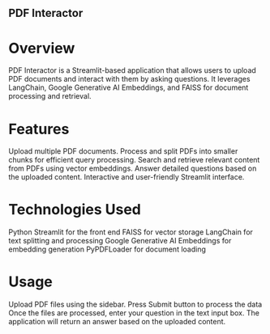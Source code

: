 ## PDF Interactor


# Overview


PDF Interactor is a Streamlit-based application that allows users to upload PDF documents and interact with them by asking questions. It leverages LangChain, Google Generative AI Embeddings, and FAISS for document processing and retrieval.

# Features

Upload multiple PDF documents.
Process and split PDFs into smaller chunks for efficient query processing.
Search and retrieve relevant content from PDFs using vector embeddings.
Answer detailed questions based on the uploaded content.
Interactive and user-friendly Streamlit interface.


# Technologies Used

Python
Streamlit for the front end
FAISS for vector storage
LangChain for text splitting and processing
Google Generative AI Embeddings for embedding generation
PyPDFLoader for document loading

# Usage

Upload PDF files using the sidebar.
Press Submit button to process the data
Once the files are processed, enter your question in the text input box.
The application will return an answer based on the uploaded content.
